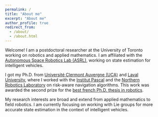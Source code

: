 ```yaml
---
permalink: /
title: "About me"
excerpt: "About me"
author_profile: true
redirect_from: 
  - /about/
  - /about.html
---
```


Welcome! I am a postdoctoral researcher at the University of Toronto working on robotics and applied mathematics.
I am affiliated with the [Autonomous Space Robotics Lab (ASRL)](http://asrl.utias.utoronto.ca/), working on state estimation for intelligent vehicles.

I got my Ph.D. from [Université Clermont Auvergne (UCA)](https://www.uca.fr/) and [Laval University](https://www.ulaval.ca/en), where I worked with the [Institut Pascal](http://www.institutpascal.uca.fr/index.php/en/) and the [Northern Robotics Laboratory](https://norlab.ulaval.ca/) on risk-aware navigation algorithms.
This work was awarded the second prize for the [best french Ph.D. thesis in robotics](https://www.gdr-robotique.org/prix_de_these/?an=2021).

My research interests are broad and extend from applied mathematics to field robotics.
I am currently focusing on working with Lie groups for more accurate state estimation in the context of intelligent vehicles.

